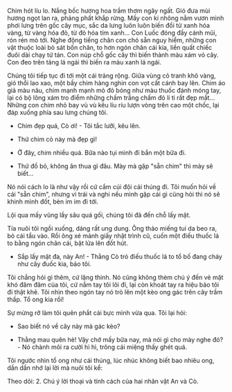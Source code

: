 Chim hót líu lo. Nắng bốc hương hoa trầm thơm ngây ngất. Gió đưa mùi hương ngọt lan ra, phảng phất khắp rừng. Mấy con ki nhông nằm vươn mình phơi lưng trên gốc cây mục, sắc da lưng luôn luôn biến đổi từ xanh hóa vàng, từ vàng hóa đỏ, từ đỏ hóa tím xanh... Con Luốc đóng đầy cánh mũi, rón rén mò tới. Nghe động tiếng chân con chó sẵn nguy hiểm, những con vật thuộc loài bò sát bốn chân, to hơn ngón chân cái kia, liền quất chiếc đuôi dài chạy tứ tán. Con núp chỗ gốc cây thì biến thành màu xám vỏ cây. Con đeo trên tảng lá ngái thì biến ra màu xanh lá ngái.

Chúng tôi tiếp tục đi tới một cái trảng rộng. Giữa vùng cỏ tranh khô vàng, gió thổi lao xao, một bầy chim hàng nghin con vọt cất cánh bay lên. Chim áo giả màu nâu, chim mạnh mạnh mỏ đỏ bóng như màu thuốc đánh móng tay, lại có bộ lông xám tro điểm những chấm trắng chấm đỏ li ti rất đẹp mắt... Những con chim nhỏ bay vù vù kêu líu ríu lượn vòng trên cao một chốc, lại đáp xuống phía sau lưng chúng tôi.

- Chim đẹp quá, Cò ơi! - Tôi tắc lưỡi, kêu lên.

- Thứ chim cỏ này mà đẹp gì!

- Ở đây, chim nhiều quá. Bữa nào tụi mình đi bắn một bữa đi.

- Thứ đồ bỏ, không ăn thua gì đâu. Mày mà gặp "sẵn chim" thì mày sẽ biết...

Nó nói cách lo là như vậy rồi cứ cắm cúi đội cái thúng đi. Tôi muốn hỏi về cái "sẵn chim", nhưng vì trái và nghi nếu mình gặp cái gì cũng hỏi thì nó sẽ khinh mình đốt, bèn im im đi tới.

Lội qua mấy vũng lầy sâu quá gối, chúng tôi đã đến chỗ lấy mật.

Tía nuôi tôi ngồi xuống, dáng rất ung dung. Ông thảo miếng tui da beo ra, bỏ cái tẩu vào. Rồi ông xé mảnh giấy nhật trình cũ, cuốn một điếu thuốc lá to bằng ngón chân cái, bật lửa lên đốt hút.

- Sắp lấy mật đa, này An! - Thằng Cò trỏ điếu thuốc lá to tổ bố đang cháy như cây đuốc kia, bảo tôi.

Tôi chẳng hỏi gì thêm, cứ lặng thinh. Nó cũng không thèm chú ý đến vẻ mặt khó đăm đăm của tôi, cứ nắm tay tôi lôi đi, lại còn khoát tay ra hiệu bảo tôi đi thật khẽ. Tôi nhìn theo ngón tay nó trỏ lên một kèo ong gác trên cây trầm thấp. Tổ ong kia rồi!

Sự mừng rỡ làm tôi quên phắt cái bực mình vừa qua. Tôi lại hỏi:

- Sao biết nó về cây này mà gác kèo?

- Thằng mau quên hè! Vậy chớ mấy bữa nay, mà nói gì cho mày nghe đó? - Nó chành môi ra cười hì hì, trông cái miệng thấy ghét quá.

Tôi ngước nhìn tổ ong như cái thúng, lúc nhúc không biết bao nhiêu ong, dần dần nhớ lại lời mà nuôi tôi kể:

Theo dõi:
2. Chú ý lời thoại và tính cách của hai nhân vật An và Cò.